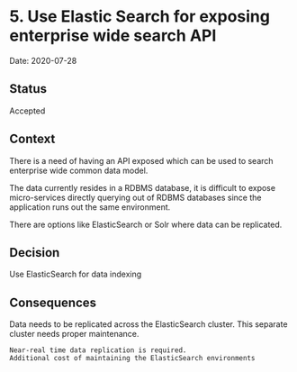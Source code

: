 # 5. Use Elastic Search for exposing enterprise wide search API

Date: 2020-07-28

## Status

Accepted

## Context

There is a need of having an API exposed which can be used to search enterprise wide common data model.

The data currently resides in a RDBMS database, it is difficult to expose micro-services directly querying out of RDBMS databases since the application runs out the same environment.

There are options like ElasticSearch or Solr where data can be replicated.

## Decision

Use ElasticSearch for data indexing

## Consequences

Data needs to be replicated across the ElasticSearch cluster. This separate cluster needs proper maintenance.

    Near-real time data replication is required.
    Additional cost of maintaining the ElasticSearch environments
